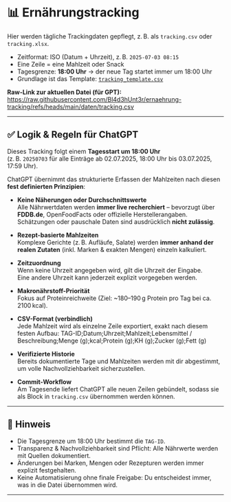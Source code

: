 # 📊 Ernährungstracking

Hier werden tägliche Trackingdaten gepflegt, z. B. als `tracking.csv` oder `tracking.xlsx`.

- Zeitformat: ISO (Datum + Uhrzeit), z. B. `2025-07-03 08:15`
- Eine Zeile = eine Mahlzeit oder Snack
- Tagesgrenze: **18:00 Uhr** → der neue Tag startet immer um 18:00 Uhr
- Grundlage ist das Template: [`tracking_template.csv`](./daten/tracking_template.csv)

**Raw-Link zur aktuellen Datei (für GPT):**  
https://raw.githubusercontent.com/Bl4d3hUnt3r/ernaehrung-tracking/refs/heads/main/daten/tracking.csv

---

## ✅ Logik & Regeln für ChatGPT

Dieses Tracking folgt einem **Tagesstart um 18:00 Uhr**  
(z. B. `20250703` für alle Einträge ab 02.07.2025, 18:00 Uhr bis 03.07.2025, 17:59 Uhr).

ChatGPT übernimmt das strukturierte Erfassen der Mahlzeiten nach diesen **fest definierten Prinzipien**:

- **Keine Näherungen oder Durchschnittswerte**  
  Alle Nährwertdaten werden **immer live recherchiert** – bevorzugt über **FDDB.de**, OpenFoodFacts oder offizielle Herstellerangaben.  
  Schätzungen oder pauschale Daten sind ausdrücklich **nicht zulässig**.

- **Rezept-basierte Mahlzeiten**  
  Komplexe Gerichte (z. B. Aufläufe, Salate) werden **immer anhand der realen Zutaten** (inkl. Marken & exakten Mengen) einzeln kalkuliert.

- **Zeitzuordnung**  
  Wenn keine Uhrzeit angegeben wird, gilt die Uhrzeit der Eingabe.  
  Eine andere Uhrzeit kann jederzeit explizit vorgegeben werden.

- **Makronährstoff-Priorität**  
  Fokus auf Proteinreichweite (Ziel: ~180–190 g Protein pro Tag bei ca. 2100 kcal).

- **CSV-Format (verbindlich)**  
  Jede Mahlzeit wird als einzelne Zeile exportiert, exakt nach diesem festen Aufbau:
TAG-ID;Datum;Uhrzeit;Mahlzeit;Lebensmittel / Beschreibung;Menge (g);kcal;Protein (g);KH (g);Zucker (g);Fett (g)

- **Verifizierte Historie**  
Bereits dokumentierte Tage und Mahlzeiten werden mit dir abgestimmt, um volle Nachvollziehbarkeit sicherzustellen.

- **Commit-Workflow**  
Am Tagesende liefert ChatGPT alle neuen Zeilen gebündelt, sodass sie als Block in `tracking.csv` übernommen werden können.

---

## 📌 Hinweis

- Die Tagesgrenze um 18:00 Uhr bestimmt die `TAG-ID`.
- Transparenz & Nachvollziehbarkeit sind Pflicht: Alle Nährwerte werden mit Quellen dokumentiert.
- Änderungen bei Marken, Mengen oder Rezepturen werden immer explizit festgehalten.
- Keine Automatisierung ohne finale Freigabe: Du entscheidest immer, was in die Datei übernommen wird.

---